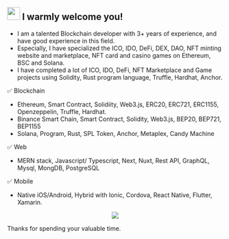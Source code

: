 ## <img src="https://raw.githubusercontent.com/iampavangandhi/iampavangandhi/master/gifs/Hi.gif" width="30px"> I warmly welcome you!
   - I am a talented Blockchain developer with 3+ years of experience, and have good experience in this field.
   - Especially, I have specialized the ICO, IDO, DeFi, DEX, DAO, NFT minting website and marketplace, NFT card and casino games on Ethereum, BSC and Solana.
   - I have completed a lot of ICO, IDO, DeFi, NFT Marketplace and Game projects using Solidity, Rust program language, Truffle, Hardhat, Anchor.

✅ Blockchain
-  Ethereum, Smart Contract, Solidiity, Web3.js, ERC20, ERC721, ERC1155, Openzeppelin, Truffle, Hardhat.
-  Binance Smart Chain, Smart Contract, Solidity, Web3.js, BEP20, BEP721, BEP1155
-  Solana, Program, Rust, SPL Token, Anchor, Metaplex, Candy Machine

✅ Web
-  MERN stack, Javascript/ Typescript, Next, Nuxt, Rest API, GraphQL, Mysql, MongDB, PostgreSQL

✅ Mobile
-  Native iOS/Android, Hybrid  with Ionic, Cordova, React Native, Flutter, Xamarin.

<p align="center">
    <img src="https://github-profile-trophy.vercel.app/?username=smartcodeblockchaindev&row=1&column=7&theme=gruvbox&margin-w=15&margin-h=15"/>
</p>

Thanks for spending your valuable time.
